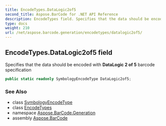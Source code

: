```yaml
---
title: EncodeTypes.DataLogic2of5
second_title: Aspose.BarCode for .NET API Reference
description: EncodeTypes field. Specifies that the data should be encoded with DataLogic 2 of 5 barcode specification
type: docs
weight: 210
url: /net/aspose.barcode.generation/encodetypes/datalogic2of5/
---
```

## EncodeTypes.DataLogic2of5 field

Specifies that the data should be encoded with **DataLogic 2 of 5** barcode specification

```csharp
public static readonly SymbologyEncodeType DataLogic2of5;
```

### See Also

* class [SymbologyEncodeType](../../symbologyencodetype/)
* class [EncodeTypes](../)
* namespace [Aspose.BarCode.Generation](../../../aspose.barcode.generation/)
* assembly [Aspose.BarCode](../../../)


